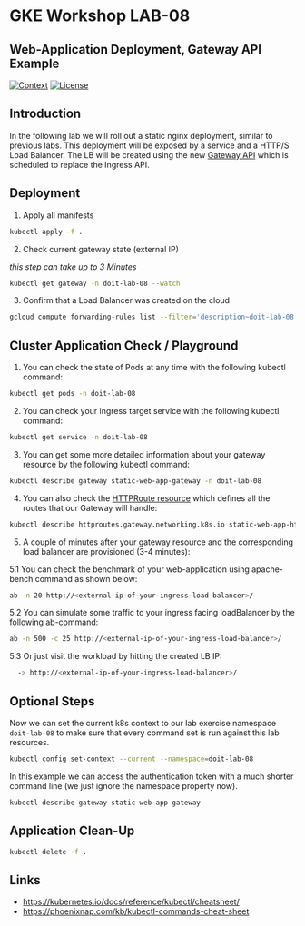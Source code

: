 # GKE Workshop LAB-08

## Web-Application Deployment, Gateway API Example

[![Context](https://img.shields.io/badge/GKE%20Fundamentals-1-blue.svg)](#)
[![License](https://img.shields.io/badge/License-Apache%202.0-blue.svg)](https://opensource.org/licenses/Apache-2.0)

## Introduction

In the following lab we will roll out a static nginx deployment, similar to previous labs.
This deployment will be exposed by a service and a HTTP/S Load Balancer. The LB will be created using the new [Gateway API](https://gateway-api.sigs.k8s.io/) which is scheduled to replace the Ingress API.

## Deployment

1. Apply all manifests

```bash
kubectl apply -f .
```

2. Check current gateway state (external IP)

_this step can take up to 3 Minutes_

```bash
kubectl get gateway -n doit-lab-08 --watch
```

3. Confirm that a Load Balancer was created on the cloud

```bash
gcloud compute forwarding-rules list --filter='description~doit-lab-08'
```

## Cluster Application Check / Playground

1. You can check the state of Pods at any time with the following kubectl command:

```bash
kubectl get pods -n doit-lab-08
```

2. You can check your ingress target service with the following kubectl command:

```bash
kubectl get service -n doit-lab-08
```

3. You can get some more detailed information about your gateway resource by the following kubectl command:

```bash
kubectl describe gateway static-web-app-gateway -n doit-lab-08
```

4. You can also check the [HTTPRoute resource](https://gateway-api.sigs.k8s.io/api-types/httproute/) which defines all the routes that our Gateway will handle:

```bash
kubectl describe httproutes.gateway.networking.k8s.io static-web-app-httproute -n doit-lab-08
```

5. A couple of minutes after your gateway resource and the corresponding load balancer are provisioned (3-4 minutes):

5.1 You can check the benchmark of your web-application using apache-bench command as shown below:

```bash
ab -n 20 http://<external-ip-of-your-ingress-load-balancer>/
```

5.2 You can simulate some traffic to your ingress facing loadBalancer by the following ab-command:

```bash
ab -n 500 -c 25 http://<external-ip-of-your-ingress-load-balancer>/
```

5.3 Or just visit the workload by hitting the created LB IP:

```bash
  -> http://<external-ip-of-your-ingress-load-balancer>/
```

## Optional Steps

Now we can set the current k8s context to our lab exercise namespace `doit-lab-08` to make sure that every command set is run against this lab resources.

```bash
kubectl config set-context --current --namespace=doit-lab-08
```

In this example we can access the authentication token with a much shorter command line (we just ignore the namespace property now).

```bash
kubectl describe gateway static-web-app-gateway
```

## Application Clean-Up

```bash
kubectl delete -f .
```

## Links

- https://kubernetes.io/docs/reference/kubectl/cheatsheet/
- https://phoenixnap.com/kb/kubectl-commands-cheat-sheet
